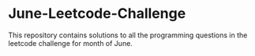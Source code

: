 # June-Leetcode-Challenge

This repository contains solutions to all the programming questions in the leetcode challenge for month of June. 
